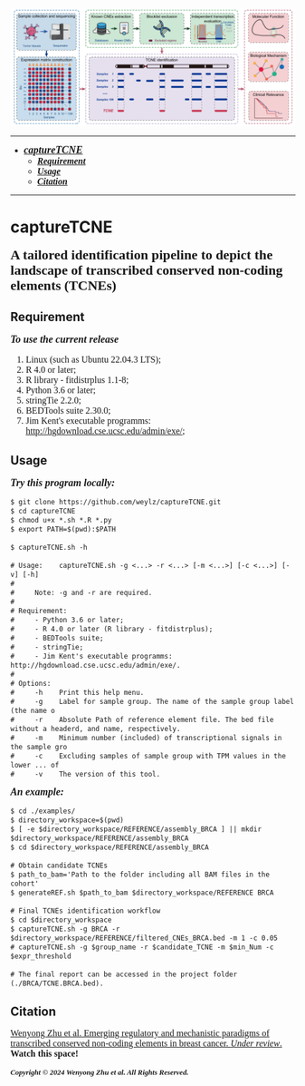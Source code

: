 ![The workflow of captureTCNE](workflow.png)

----------
- <font face = "Times New Roman" size = 4> ***[captureTCNE](#capturetcne)*** </font>
  - <font face = "Times New Roman" size = 3> ***[Requirement](#requirement)*** </font>
  - <font face = "Times New Roman" size = 3> ***[Usage](#usage)*** </font>
  - <font face = "Times New Roman" size = 3> ***[Citation](#citation)*** </font>
----------

# captureTCNE
<font face = "Times New Roman" size = 5> **A tailored identification pipeline to depict the landscape of transcribed conserved non-coding elements (TCNEs)** </font>

## Requirement
<font face = "Times New Roman" size = 4> ***To use the current release*** </font>
<font face = "Times New Roman" size = 3>
1. Linux (such as Ubuntu 22.04.3 LTS);
2. R 4.0 or later;
3. R library - fitdistrplus 1.1-8;
4. Python 3.6 or later;
5. stringTie 2.2.0;
6. BEDTools suite 2.30.0;
7. Jim Kent's executable programms: http://hgdownload.cse.ucsc.edu/admin/exe/;
</font>

## Usage
<font face = "Times New Roman" size = 4> ***Try this program locally:*** </font>

```shell
$ git clone https://github.com/weylz/captureTCNE.git
$ cd captureTCNE
$ chmod u+x *.sh *.R *.py
$ export PATH=$(pwd):$PATH

$ captureTCNE.sh -h

# Usage:    captureTCNE.sh -g <...> -r <...> [-m <...>] [-c <...>] [-v] [-h]
#
#     Note: -g and -r are required.
#
# Requirement:
#     - Python 3.6 or later;
#     - R 4.0 or later (R library - fitdistrplus);
#     - BEDTools suite;
#     - stringTie;
#     - Jim Kent's executable programms: http://hgdownload.cse.ucsc.edu/admin/exe/.
#
# Options:
#     -h    Print this help menu.
#     -g    Label for sample group. The name of the sample group label (the name o
#     -r    Absolute Path of reference element file. The bed file without a headerd, and name, respectively.
#     -m    Minimum number (included) of transcriptional signals in the sample gro
#     -c    Excluding samples of sample group with TPM values in the lower ... of
#     -v    The version of this tool.
```

<font face = "Times New Roman" size = 4> ***An example:***</font>
```shell
$ cd ./examples/
$ directory_workspace=$(pwd)
$ [ -e $directory_workspace/REFERENCE/assembly_BRCA ] || mkdir $directory_workspace/REFERENCE/assembly_BRCA
$ cd $directory_workspace/REFERENCE/assembly_BRCA

# Obtain candidate TCNEs
$ path_to_bam='Path to the folder including all BAM files in the cohort'
$ generateREF.sh $path_to_bam $directory_workspace/REFERENCE BRCA

# Final TCNEs identification workflow
$ cd $directory_workspace
$ captureTCNE.sh -g BRCA -r $directory_workspace/REFERENCE/filtered_CNEs_BRCA.bed -m 1 -c 0.05
# captureTCNE.sh -g $group_name -r $candidate_TCNE -m $min_Num -c $expr_threshold

# The final report can be accessed in the project folder (./BRCA/TCNE.BRCA.bed).
```

## Citation
<font face = "Times New Roman" size = 3> [Wenyong Zhu et al. Emerging regulatory and mechanistic paradigms of transcribed conserved non-coding elements in breast cancer. *Under review*.](https://www.researchgate.net/profile/Wenyong-Zhu/publications) **Watch this space!** </font>



<font face = "Times New Roman" size = 2> ***Copyright © 2024 Wenyong Zhu et al. All Rights Reserved.*** </font>
